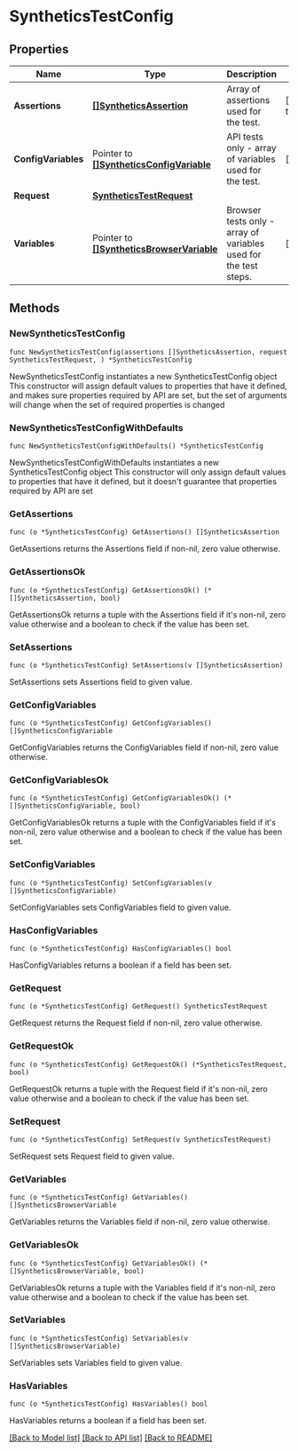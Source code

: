 # SyntheticsTestConfig

## Properties

Name | Type | Description | Notes
---- | ---- | ----------- | ------
**Assertions** | [**[]SyntheticsAssertion**](SyntheticsAssertion.md) | Array of assertions used for the test. | [default to []]
**ConfigVariables** | Pointer to [**[]SyntheticsConfigVariable**](SyntheticsConfigVariable.md) | API tests only - array of variables used for the test. | [optional] 
**Request** | [**SyntheticsTestRequest**](SyntheticsTestRequest.md) |  | 
**Variables** | Pointer to [**[]SyntheticsBrowserVariable**](SyntheticsBrowserVariable.md) | Browser tests only - array of variables used for the test steps. | [optional] 

## Methods

### NewSyntheticsTestConfig

`func NewSyntheticsTestConfig(assertions []SyntheticsAssertion, request SyntheticsTestRequest, ) *SyntheticsTestConfig`

NewSyntheticsTestConfig instantiates a new SyntheticsTestConfig object
This constructor will assign default values to properties that have it defined,
and makes sure properties required by API are set, but the set of arguments
will change when the set of required properties is changed

### NewSyntheticsTestConfigWithDefaults

`func NewSyntheticsTestConfigWithDefaults() *SyntheticsTestConfig`

NewSyntheticsTestConfigWithDefaults instantiates a new SyntheticsTestConfig object
This constructor will only assign default values to properties that have it defined,
but it doesn't guarantee that properties required by API are set

### GetAssertions

`func (o *SyntheticsTestConfig) GetAssertions() []SyntheticsAssertion`

GetAssertions returns the Assertions field if non-nil, zero value otherwise.

### GetAssertionsOk

`func (o *SyntheticsTestConfig) GetAssertionsOk() (*[]SyntheticsAssertion, bool)`

GetAssertionsOk returns a tuple with the Assertions field if it's non-nil, zero value otherwise
and a boolean to check if the value has been set.

### SetAssertions

`func (o *SyntheticsTestConfig) SetAssertions(v []SyntheticsAssertion)`

SetAssertions sets Assertions field to given value.


### GetConfigVariables

`func (o *SyntheticsTestConfig) GetConfigVariables() []SyntheticsConfigVariable`

GetConfigVariables returns the ConfigVariables field if non-nil, zero value otherwise.

### GetConfigVariablesOk

`func (o *SyntheticsTestConfig) GetConfigVariablesOk() (*[]SyntheticsConfigVariable, bool)`

GetConfigVariablesOk returns a tuple with the ConfigVariables field if it's non-nil, zero value otherwise
and a boolean to check if the value has been set.

### SetConfigVariables

`func (o *SyntheticsTestConfig) SetConfigVariables(v []SyntheticsConfigVariable)`

SetConfigVariables sets ConfigVariables field to given value.

### HasConfigVariables

`func (o *SyntheticsTestConfig) HasConfigVariables() bool`

HasConfigVariables returns a boolean if a field has been set.

### GetRequest

`func (o *SyntheticsTestConfig) GetRequest() SyntheticsTestRequest`

GetRequest returns the Request field if non-nil, zero value otherwise.

### GetRequestOk

`func (o *SyntheticsTestConfig) GetRequestOk() (*SyntheticsTestRequest, bool)`

GetRequestOk returns a tuple with the Request field if it's non-nil, zero value otherwise
and a boolean to check if the value has been set.

### SetRequest

`func (o *SyntheticsTestConfig) SetRequest(v SyntheticsTestRequest)`

SetRequest sets Request field to given value.


### GetVariables

`func (o *SyntheticsTestConfig) GetVariables() []SyntheticsBrowserVariable`

GetVariables returns the Variables field if non-nil, zero value otherwise.

### GetVariablesOk

`func (o *SyntheticsTestConfig) GetVariablesOk() (*[]SyntheticsBrowserVariable, bool)`

GetVariablesOk returns a tuple with the Variables field if it's non-nil, zero value otherwise
and a boolean to check if the value has been set.

### SetVariables

`func (o *SyntheticsTestConfig) SetVariables(v []SyntheticsBrowserVariable)`

SetVariables sets Variables field to given value.

### HasVariables

`func (o *SyntheticsTestConfig) HasVariables() bool`

HasVariables returns a boolean if a field has been set.


[[Back to Model list]](../README.md#documentation-for-models) [[Back to API list]](../README.md#documentation-for-api-endpoints) [[Back to README]](../README.md)



